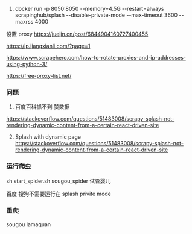 1. docker run -p 8050:8050 --memory=4.5G  --restart=always scrapinghub/splash --disable-private-mode --max-timeout 3600 --maxrss 4000


设置 proxy
https://juejin.cn/post/6844904160727400455

https://ip.jiangxianli.com/?page=1

https://www.scrapehero.com/how-to-rotate-proxies-and-ip-addresses-using-python-3/

https://free-proxy-list.net/


### 问题
1. 百度百科抓不到 赞数据

https://stackoverflow.com/questions/51483008/scrapy-splash-not-rendering-dynamic-content-from-a-certain-react-driven-site


2. Splash with dynamic page
https://stackoverflow.com/questions/51483008/scrapy-splash-not-rendering-dynamic-content-from-a-certain-react-driven-site

### 运行爬虫

sh start_spider.sh sougou_spider 试管婴儿

百度 搜狗不需要运行在 splash privite mode

### 重爬
sougou
lamaquan